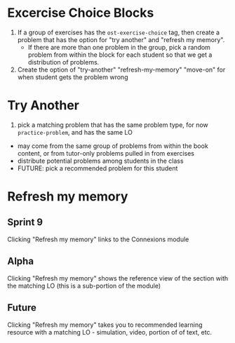 # Excercise Choice Blocks

1. If a group of exercises has the `ost-exercise-choice` tag, then create a problem that has the option for "try another" and
   "refresh my memory".
   - If there are more than one problem in the group, pick a random problem from within the block for each student so that we 
     get a distribution of problems.
2. Create the option of "try-another" "refresh-my-memory" "move-on" for when student gets the problem wrong

# Try Another

1. pick a matching problem that has the same problem type, for now `practice-problem`, and has the same LO
  - may come from the same group of problems from within the book content, or from tutor-only problems pulled in from exercises
  - distribute potential problems among students in the class
  - FUTURE: pick a recommended problem for this student

# Refresh my memory

## Sprint 9

Clicking "Refresh my memory" links to the Connexions module

## Alpha

Clicking "Refresh my memory" shows the reference view of the section with the matching LO (this is a sub-portion of the module)

## Future

Clicking "Refresh my memory" takes you to recommended learning resource with a matching LO - simulation, video, portion of
  of text, etc. 
